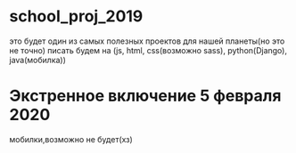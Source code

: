 # school_proj_2019
это будет один из самых полезных проектов для нашей планеты(но это не точно)
писать будем на (js, html, css(возможно sass), python(Django), java(мобилка))
# Экстренное включение 5 февраля 2020
мобилки,возможно не будет(хз)

